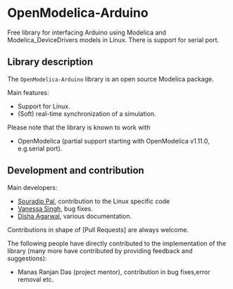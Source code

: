 # OpenModelica-Arduino
Free library for interfacing Arduino using Modelica and Modelica_DeviceDrivers models in Linux.
There is support for serial port.

## Library description
The `OpenModelica-Arduino` library is an open source Modelica package.

Main features:
  * Support for Linux.
  * (Soft) real-time synchronization of a simulation.
  
Please note that the library is known to work with
* OpenModelica (partial support starting with OpenModelica v1.11.0, e.g.serial port).

## Development and contribution
Main developers:
* [Souradip Pal](https://github.com/Souradip-sopho), contribution to the Linux specific code
* [Vanessa Singh](https://github.com/VanessaSingh), bug fixes.
* [Disha Agarwal](https://github.com/disha4u), various documentation.

Contributions in shape of [Pull Requests] are always welcome.

The following people have directly contributed to the implementation of the library (many more have contributed by providing feedback and suggestions):
* Manas Ranjan Das (project mentor), contribution in bug fixes,error removal etc.
